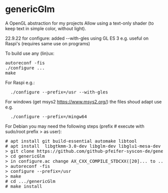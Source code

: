 # genericGlm
A OpenGL abstraction for my projects
Allow using a text-only shader (to keep text in simple color, without light).

22.9.22 for configure:
     added --with-gles using GL ES 3 e.g. useful on Raspi's (requires same use on programs)

To build use any (lin)ux:
<pre>
autoreconf -fis
./configure ...
make
</pre>
For Raspi e.g.:
<pre>
  ./configure --prefix=/usr --with-gles
</pre>
For windows (get msys2 https://www.msys2.org/) the files shoud adapt use e.g.<br>
<pre>
  ./configure --prefix=/mingw64
</pre>
For Debian you may need the following steps (prefix # execute with sudo/root prefix > as user):
<pre>
# apt install git build-essential automake libtool
# apt install  libgtkmm-3.0-dev libglm-dev libglu1-mesa-dev
> git clone https://github.com/github-pfeifer-syscon-de/genericGlm.git
> cd genericGlm
> in configure.ac change AX_CXX_COMPILE_STDCXX([20]... to ...[17]...
> autoreconf -fis
> configure --prefix=/usr
> make
# cd .../genericGlm
# make install
</pre>